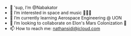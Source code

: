 - 👋 'sup, I’m @Nabakator
- 👀 I’m interested in space and music 👨🏾‍🚀
- 🌱 I’m currently learning Aerospace Engineering @ UON
- 💞️ I’m looking to collaborate on Elon's Mars Colonization 🚀 
- 📫 How to reach me: nathansidi@icloud.com

<!---
Nabakator/Nabakator is a ✨ special ✨ repository because its `README.md` (this file) appears on your GitHub profile.
You can click the Preview link to take a look at your changes.
--->

